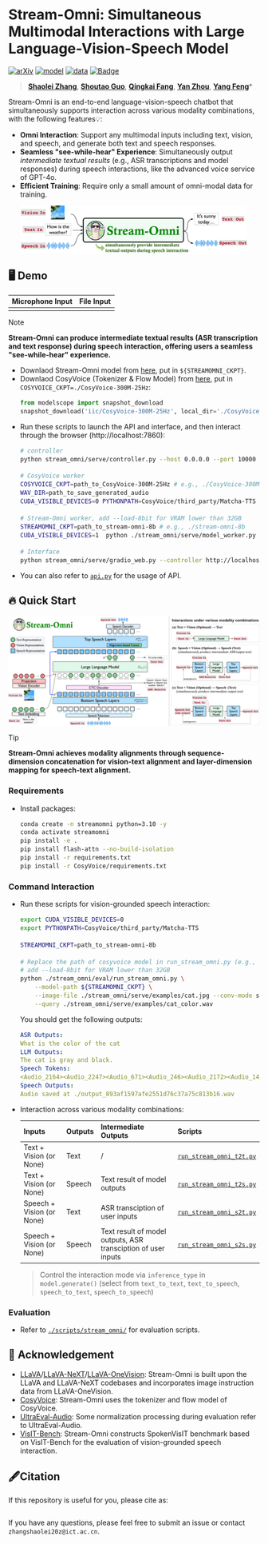 # Stream-Omni: Simultaneous Multimodal Interactions with Large Language-Vision-Speech Model

[![arXiv](https://img.shields.io/badge/arXiv-XXXX.XXXX-b31b1b.svg?logo=arXiv)](https://arxiv.org/abs/XXXX.XXXXX)
[![model](https://img.shields.io/badge/%F0%9F%A4%97%20Huggingface%20-stream--omni--8b-orange.svg)](https://huggingface.co/ICTNLP/stream-omni-8b)
[![data](https://img.shields.io/badge/%F0%9F%93%91%20Datasets%20-InstructOmni-green.svg)](https://huggingface.co/datasets/ICTNLP/InstructOmni)
[![Badge](https://hitscounter.dev/api/hit?url=https%3A%2F%2Fgithub.com%2Fictnlp%2FStream-Omni&label=Visitors&icon=graph-up&color=%23dc3545)](https://github.com/ictnlp/Stream-Omni)

> [**Shaolei Zhang**](https://zhangshaolei1998.github.io/), [**Shoutao Guo**](https://scholar.google.com.hk/citations?user=XwHtPyAAAAAJ), [**Qingkai Fang**](https://fangqingkai.github.io/), [**Yan Zhou**](https://zhouyan19.github.io/zhouyan/), [**Yang Feng**](https://people.ucas.edu.cn/~yangfeng?language=en)\*


Stream-Omni is an end-to-end language-vision-speech chatbot that simultaneously supports interaction across various modality combinations, with the following features💡:
- **Omni Interaction**: Support any multimodal inputs including text, vision, and speech, and generate both text and speech responses.
- **Seamless "see-while-hear" Experience**: Simultaneously output *intermediate textual results* (e.g., ASR transcriptions and model responses) during speech interactions, like the advanced voice service of GPT-4o.
- **Efficient Training**: Require only a small amount of omni-modal data for training.

<p align="center" width="100%">
<img src="./assets/stream-omni.png" alt="stream-omni" style="width: 90%; min-width: 300px; display: block; margin: auto;">
</p>

## 🖥 Demo
| Microphone Input                                                | File Input                                                      |
| ------------------------------------------------------------ | ------------------------------------------------------------ |
|  |  |


> [!NOTE]
>
> **Stream-Omni can produce intermediate textual results (ASR transcription and text response) during speech interaction, offering users a seamless "see-while-hear" experience.**




- Downlaod Stream-Omni model from [here](https://huggingface.co/ICTNLP/stream-omni-8b), put in `${STREAMOMNI_CKPT}`.
- Downlaod CosyVoice (Tokenizer & Flow Model) from [here](https://modelscope.cn/models/iic/CosyVoice-300M-25Hz/files), put in `COSYVOICE_CKPT=./CosyVoice-300M-25Hz`:
    ```python
    from modelscope import snapshot_download
    snapshot_download('iic/CosyVoice-300M-25Hz', local_dir='./CosyVoice-300M-25Hz')
    ```
- Run these scripts to launch the API and interface, and then interact through the browser (http://localhost:7860):
    ```bash
    # controller
    python stream_omni/serve/controller.py --host 0.0.0.0 --port 10000
    
    # CosyVoice worker
    COSYVOICE_CKPT=path_to_CosyVoice-300M-25Hz # e.g., ./CosyVoice-300M-25Hz
    WAV_DIR=path_to_save_generated_audio
    CUDA_VISIBLE_DEVICES=0 PYTHONPATH=CosyVoice/third_party/Matcha-TTS python ./CosyVoice/cosyvoice_worker.py --port 21003 --model ${COSYVOICE_CKPT} --wav_dir ./gen_wavs/
    
    # Stream-Omni worker, add --load-8bit for VRAM lower than 32GB 
    STREAMOMNI_CKPT=path_to_stream-omni-8b # e.g., ./stream-omni-8b
    CUDA_VISIBLE_DEVICES=1  python ./stream_omni/serve/model_worker.py --host 0.0.0.0 --controller http://localhost:10000 --port 40000 --worker http://localhost:40000 --model-path ${STREAMOMNI_CKPT} --model-name stream-omni
    
    # Interface
    python stream_omni/serve/gradio_web.py --controller http://localhost:10000 --model-list-mode reload  --port 7860
    ```
- You can also refer to [`api.py`](./api.py) for the usage of API.

## 🔥 Quick Start

<p align="center" width="100%">
<img src="./assets/model.png" alt="model" style="width: 100%; min-width: 300px; display: block; margin: auto;">
</p>

> [!Tip]
>
> **Stream-Omni achieves modality alignments through sequence-dimension concatenation for vision-text alignment and layer-dimension mapping for speech-text alignment.**



### Requirements

- Install packages:
    ```bash
    conda create -n streamomni python=3.10 -y
    conda activate streamomni
    pip install -e .
    pip install flash-attn --no-build-isolation
    pip install -r requirements.txt
    pip install -r CosyVoice/requirements.txt
    ```
### Command Interaction
- Run these scripts for vision-grounded speech interaction:
    ```bash
    export CUDA_VISIBLE_DEVICES=0
    export PYTHONPATH=CosyVoice/third_party/Matcha-TTS
    
    STREAMOMNI_CKPT=path_to_stream-omni-8b
    
    # Replace the path of cosyvoice model in run_stream_omni.py (e.g., cosyvoice = CosyVoiceModel('./CosyVoice-300M-25Hz')) 
    # add --load-8bit for VRAM lower than 32GB 
    python ./stream_omni/eval/run_stream_omni.py \
        --model-path ${STREAMOMNI_CKPT} \
        --image-file ./stream_omni/serve/examples/cat.jpg --conv-mode stream_omni_llama_3_1 --model-name stream-omni  \
        --query ./stream_omni/serve/examples/cat_color.wav
    ```
    
    You should get the following outputs:
    
    ```yaml
    ASR Outputs:
    What is the color of the cat
    LLM Outputs:
    The cat is gray and black.
    Speech Tokens:
    <Audio_2164><Audio_2247><Audio_671><Audio_246><Audio_2172><Audio_1406><Audio_119><Audio_203><Audio_2858><Audio_2099><Audio_1716><Audio_22><Audio_1736><Audio_1038><Audio_4082><Audio_1655><Audio_2409><Audio_2104><Audio_571><Audio_2255><Audio_73><Audio_760><Audio_822><Audio_701><Audio_2583><Audio_1038><Audio_2203><Audio_1185><Audio_2103><Audio_1718><Audio_2610><Audio_1883><Audio_16><Audio_792><Audio_8><Audio_8><Audio_535><Audio_67>
    Speech Outputs:
    Audio saved at ./output_893af1597afe2551d76c37a75c813b16.wav
    ```
    
- Interaction across various modality combinations:

    | Inputs                    | Outputs | Intermediate Outputs                                         | Scripts                                                       |
    | ------------------------- | ------- | ------------------------------------------------------------ | ------------------------------------------------------------ |
    | Text + Vision (or None)   | Text    | /                                                            | [`run_stream_omni_t2t.py`](./stream_omni/eval/run_stream_omni_t2t.py) |
    | Text + Vision (or None)   | Speech  | Text result of model outputs                                 | [`run_stream_omni_t2s.py`](./stream_omni/eval/run_stream_omni_t2s.py) |
    | Speech + Vision (or None) | Text    | ASR transciption of user inputs                              | [`run_stream_omni_s2t.py`](./stream_omni/eval/run_stream_omni_s2t.py) |
    | Speech + Vision (or None) | Speech  | Text result of model outputs, ASR transciption of user inputs | [`run_stream_omni_s2s.py`](./stream_omni/eval/run_stream_omni_s2s.py) |

    > Control the interaction mode via `inference_type` in `model.generate()` (select from `text_to_text`, `text_to_speech`, `speech_to_text`, `speech_to_speech`)

### Evaluation
- Refer to [`./scripts/stream_omni/`](./scripts/stream_omni/) for evaluation scripts.

## 🤝 Acknowledgement
- [LLaVA](https://github.com/haotian-liu/LLaVA)/[LLaVA-NeXT](https://github.com/LLaVA-VL/LLaVA-NeXT)/[LLaVA-OneVision](https://github.com/LLaVA-VL/LLaVA-NeXT): Stream-Omni is built upon the LLaVA and LLaVA-NeXT codebases and incorporates image instruction data from LLaVA-OneVision.
- [CosyVoice](https://github.com/FunAudioLLM/CosyVoice): Stream-Omni uses the tokenizer and flow model of CosyVoice.
- [UltraEval-Audio](https://github.com/OpenBMB/UltraEval-Audio): Some normalization processing during evaluation refer to UltraEval-Audio.
- [VisIT-Bench](https://visit-bench.github.io/): Stream-Omni constructs SpokenVisIT benchmark based on VisIT-Bench for the evaluation of vision-grounded speech interaction.


## 🖋Citation

If this repository is useful for you, please cite as:

```

```

If you have any questions, please feel free to submit an issue or contact `zhangshaolei20z@ict.ac.cn`.
